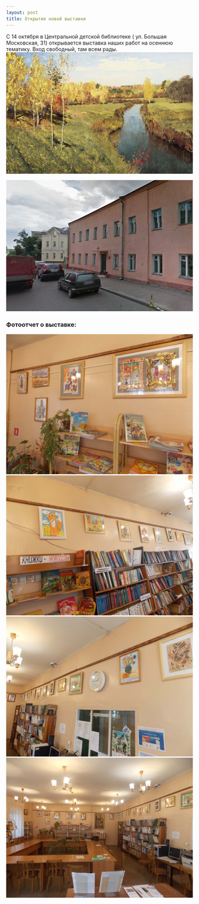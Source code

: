 ```yaml
---
layout: post
title: Открытие новой выставки
---
```

С 14 октября в Центральной детской библиотеке ( ул. Большая Московская, 31) открывается выставка наших работ на осеннюю тематику. Вход свободный, там всем рады.
![levitan_zolotaya_osen](/img/Levitan_Zolotaya_Osen.jpg "Золотая осень")

![library](/img/library.png "Библиотека")

<h3>Фотоотчет о выставке:</h3>
<div class="fotorama" data-allowfullscreen="true" data-width="100%" data-ratio="800/600" data-nav="thumbs" data-arrows="true">
      <img src="/img/exhibitions/2015-10-14/1.jpg"> 
      <img src="/img/exhibitions/2015-10-14/2.jpg"> 
      <img src="/img/exhibitions/2015-10-14/3.jpg"> 
      <img src="/img/exhibitions/2015-10-14/4.jpg"> 
  </div>

